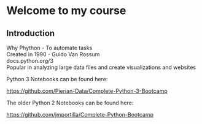 # Welcome to my course 
## Introduction
Why Phython - To automate tasks  
Created in 1990 - Guido Van Rossum  
docs.python.org/3  
Popular in analyzing large data files and create visualizations and websites 

Python 3 Notebooks can be found here:

https://github.com/Pierian-Data/Complete-Python-3-Bootcamp


The older Python 2 Notebooks can be found here:

https://github.com/jmportilla/Complete-Python-Bootcamp

